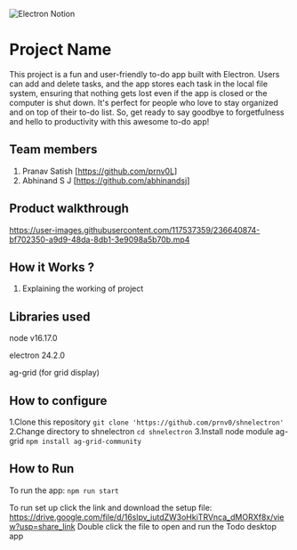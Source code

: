 ![Electron Notion](https://user-images.githubusercontent.com/64391274/235363274-375ce61c-721f-4543-a150-1b99525d54ac.png)


# Project Name
This project is a fun and user-friendly to-do app built with Electron. Users can add and delete tasks, and the app stores each task in the local file system, ensuring that nothing gets lost even if the app is closed or the computer is shut down. It's perfect for people who love to stay organized and on top of their to-do list. So, get ready to say goodbye to forgetfulness and hello to productivity with this awesome to-do app!
## Team members
1. Pranav Satish [https://github.com/prnv0L]
2. Abhinand S J [https://github.com/abhinandsj]
## Product walkthrough

https://user-images.githubusercontent.com/117537359/236640874-bf702350-a9d9-48da-8db1-3e9098a5b70b.mp4

## How it Works ?
1. Explaining the working of project

## Libraries used
node v16.17.0

electron 24.2.0

ag-grid (for grid display)

## How to configure
1.Clone this repository 
```git clone 'https://github.com/prnv0/shnelectron'```
2.Change directory to shnelectron 
```cd shnelectron```
3.Install node module ag-grid 
```npm install ag-grid-community```
## How to Run
To run the app: 
```npm run start```


To run set up click the link and download the setup file:
https://drive.google.com/file/d/16slpv_iutdZW3oHkiTRVnca_dMORXf8x/view?usp=share_link
Double click the file to open and run the Todo desktop app
